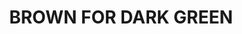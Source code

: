 ---
layout: product
title: "BROWN FOR DARK GREEN"
price: "500" 
desc: "Filter"
img_path: "/assets/img/A.MIG-1506.jpg"
brand: "AMMO"
available: false
special_offer: false
new: false
soon: false
cat: "060000"
subcat: "060500"
subsubcat: "00"
sifra: "A.MIG-1506"
---